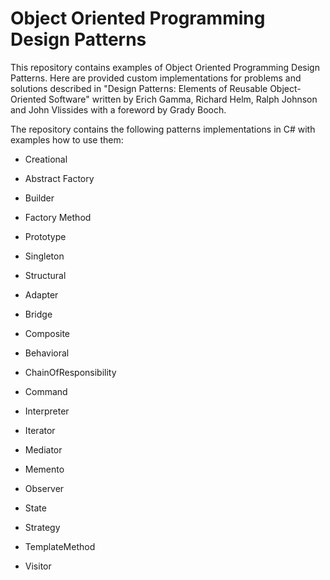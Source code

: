 Object Oriented Programming Design Patterns
==========
This repository contains examples of Object Oriented Programming Design Patterns. Here are provided custom implementations for problems and solutions described in "Design Patterns: Elements of Reusable Object-Oriented Software" written by Erich Gamma, Richard Helm, Ralph Johnson and John Vlissides with a foreword by Grady Booch.

The repository contains the following patterns implementations in C# with examples how to use them:

* Creational
 * Abstract Factory
 * Builder
 * Factory Method
 * Prototype
 * Singleton

* Structural
 * Adapter
 * Bridge
 * Composite

* Behavioral
 * ChainOfResponsibility
 * Command
 * Interpreter
 * Iterator
 * Mediator
 * Memento
 * Observer
 * State
 * Strategy
 * TemplateMethod
 * Visitor